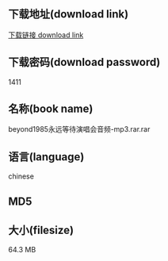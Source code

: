 ## 下载地址(download link)
[下载链接 download link](https://voluble-croquembouche-d321dc.netlify.app/?s=beyond1985%E6%B0%B8%E8%BF%9C%E7%AD%89%E5%BE%85%E6%BC%94%E5%94%B1%E4%BC%9A%E9%9F%B3%E9%A2%91-mp3.rar)

## 下载密码(download password)
1411

## 名称(book name)
beyond1985永远等待演唱会音频-mp3.rar.rar

## 语言(language)
chinese

## MD5


## 大小(filesize)
64.3 MB
